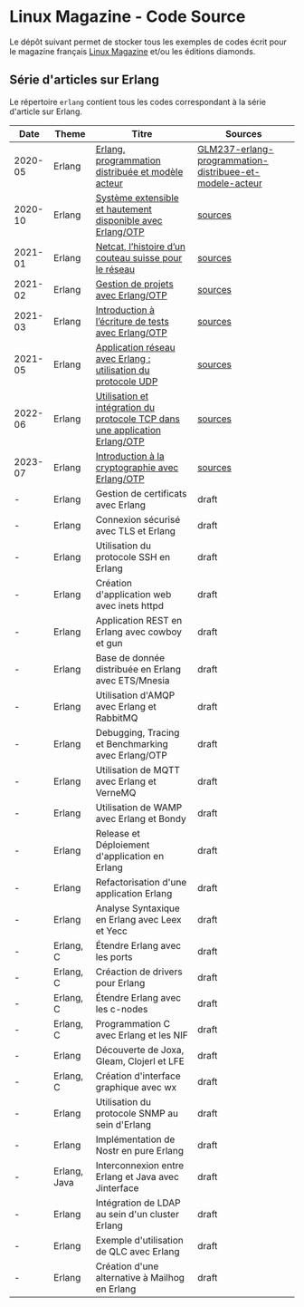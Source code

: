 # Linux Magazine - Code Source

Le dépôt suivant permet de stocker tous les exemples de codes écrit
pour le magazine français [Linux Magazine](https://www.editions-diamond.fr) et/ou les éditions
diamonds.

## Série d'articles sur Erlang

Le répertoire `erlang` contient tous les codes correspondant à la
série d'article sur Erlang.

| Date    | Theme | Titre | Sources |
|---------|-------|-------|---------|
| 2020-05 | Erlang | [Erlang, programmation distribuée et modèle acteur](https://connect.ed-diamond.com/GNU-Linux-Magazine/glmf-237/erlang-programmation-distribuee-et-modele-acteur) | [GLM237-erlang-programmation-distribuee-et-modele-acteur](GLM237-erlang-programmation-distribuee-et-modele-acteur) |
| 2020-10 | Erlang | [Système extensible et hautement disponible avec Erlang/OTP](https://connect.ed-diamond.com/GNU-Linux-Magazine/glmf-241/systeme-extensible-et-hautement-disponible-avec-erlang-otp) | [sources](GLM241-systeme-extensible-et-hautement-disponible-avec-erlang-otp) |
| 2021-01 | Erlang | [Netcat, l’histoire d’un couteau suisse pour le réseau](https://connect.ed-diamond.com/Linux-Pratique/lp-123/netcat-l-histoire-d-un-couteau-suisse-pour-le-reseau) | [sources](LP123-netcat-l-histoire-d-un-couteau-suisse-pour-le-reseau) |
| 2021-02 | Erlang | [Gestion de projets avec Erlang/OTP](https://connect.ed-diamond.com/GNU-Linux-Magazine/glmf-245/gestion-de-projets-avec-erlang-otp) | [sources](GLM245-gestion-de-projets-avec-erlang-otp)
| 2021-03 | Erlang | [Introduction à l’écriture de tests avec Erlang/OTP](https://connect.ed-diamond.com/GNU-Linux-Magazine/glmfhs-113/introduction-a-l-ecriture-de-tests-avec-erlang-otp) | [sources](GLMHS113-introduction-a-l-ecriture-de-tests-avec-erlang-otp) |
| 2021-05 | Erlang | [Application réseau avec Erlang : utilisation du protocole UDP](https://connect.ed-diamond.com/GNU-Linux-Magazine/glmf-248/application-reseau-avec-erlang-utilisation-du-protocole-udp) | [sources](GLM248-application-réseau-avec-erlang-utilisation-du-protocole-udp) |
| 2022-06 | Erlang | [Utilisation et intégration du protocole TCP dans une application Erlang/OTP](https://connect.ed-diamond.com/gnu-linux-magazine/glmfhs-120/utilisation-et-integration-du-protocole-tcp-dans-une-application-erlang-otp) | [sources](GLMHS120-utilisation-et-integration-du-protocole-tcp-dans-une-application-erlang-otp) |
| 2023-07 | Erlang | [Introduction à la cryptographie avec Erlang/OTP](https://connect.ed-diamond.com/gnu-linux-magazine/glmf-264/introduction-a-la-cryptographie-avec-erlang-otp) | [sources](GLM264-introduction-a-la-cryptographie-avec-erlang-otp) |
| - | Erlang | Gestion de certificats avec Erlang | draft |
| - | Erlang | Connexion sécurisé avec TLS et Erlang | draft |
| - | Erlang | Utilisation du protocole SSH en Erlang | draft |
| - | Erlang | Création d'application web avec inets httpd | draft |
| - | Erlang | Application REST en Erlang avec cowboy et gun | draft |
| - | Erlang | Base de donnée distribuée en Erlang avec ETS/Mnesia | draft |
| - | Erlang | Utilisation d'AMQP avec Erlang et RabbitMQ | draft |
| - | Erlang | Debugging, Tracing et Benchmarking avec Erlang/OTP | draft |
| - | Erlang | Utilisation de MQTT avec Erlang et VerneMQ | draft |
| - | Erlang | Utilisation de WAMP avec Erlang et Bondy | draft |
| - | Erlang | Release et Déploiement d'application en Erlang | draft |
| - | Erlang | Refactorisation d'une application Erlang | draft |
| - | Erlang | Analyse Syntaxique en Erlang avec Leex et Yecc | draft |
| - | Erlang, C | Étendre Erlang avec les ports | draft |
| - | Erlang, C | Créaction de drivers pour Erlang | draft |
| - | Erlang, C | Étendre Erlang avec les c-nodes | draft |
| - | Erlang, C | Programmation C avec Erlang et les NIF | draft |
| - | Erlang | Découverte de Joxa, Gleam, Clojerl et LFE | draft | 
| - | Erlang, C | Création d'interface graphique avec wx | draft |
| - | Erlang | Utilisation du protocole SNMP au sein d'Erlang | draft |
| - | Erlang | Implémentation de Nostr en pure Erlang | draft |
| - | Erlang, Java | Interconnexion entre Erlang et Java avec Jinterface | draft |
| - | Erlang | Intégration de LDAP au sein d'un cluster Erlang | draft |
| - | Erlang | Exemple d'utilisation de QLC avec Erlang | draft |
| - | Erlang | Création d'une alternative à Mailhog en Erlang | draft |
